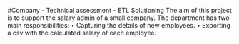 #Company - Technical assessment – ETL Solutioning 
The aim of this project is to support the salary admin of a small company. The department has two main responsibilities:
  •	Capturing the details of new employees.
  •	Exporting a csv with the calculated salary of each employee.
  
 
